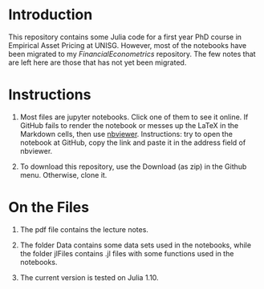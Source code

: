 # Introduction

This repository contains some Julia code for a first year PhD course in Empirical Asset Pricing at UNISG. However, most of the notebooks have been migrated to my *FinancialEconometrics* repository. The few notes that are left here are those that has not yet been migrated.

# Instructions

1.  Most files are jupyter notebooks. Click one of them to see it online. If GitHub fails to render the notebook or messes up the LaTeX in the Markdown cells, then use [nbviewer](https://nbviewer.jupyter.org/). Instructions: try to open the notebook at GitHub, copy the link and paste it in the address field of nbviewer.

2.  To download this repository, use the Download (as zip) in the Github menu. Otherwise, clone it.


# On the Files

1. The pdf file contains the lecture notes.

2. The folder Data contains some data sets used in the notebooks, while the folder jlFiles contains .jl files with some functions used in the notebooks.

3. The current version is tested on Julia 1.10.
